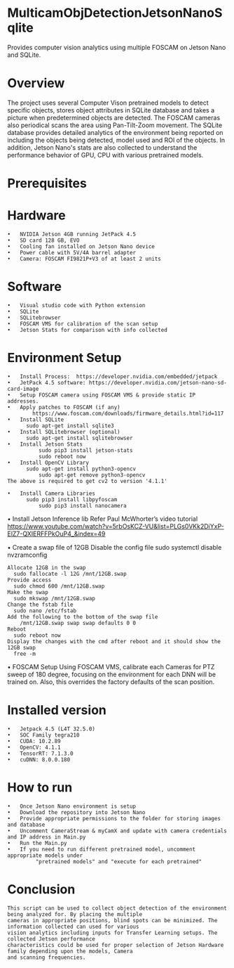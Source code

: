 # MulticamObjDetectionJetsonNanoSqlite
Provides computer vision analytics using multiple FOSCAM on Jetson Nano and SQLite.


# Overview
 The project uses several Computer Vison pretrained models to detect specific objects, stores object attributes in SQLite database and takes a picture when predetermined objects are detected.  The FOSCAM cameras also periodical scans the area using Pan-Tilt-Zoom movement. The SQLite database provides detailed analytics of the environment being reported on including the objects being detected, model used and ROI of the objects. In addition, Jetson Nano's stats are also collected to understand the performance behavior of GPU, CPU with various pretrained models.	

# Prerequisites
 # Hardware
    •	NVIDIA Jetson 4GB running JetPack 4.5
    •	SD card 128 GB, EVO 
    •	Cooling fan installed on Jetson Nano device
    •	Power cable with 5V/4A barrel adapter
    •	Camera: FOSCAM FI9821P+V3 of at least 2 units
 
 # Software
    •	Visual studio code with Python extension
    •	SQLite
    •	SQLitebrowser
    •	FOSCAM VMS for calibration of the scan setup 
    •	Jetson Stats for comparison with info collected 

 # Environment Setup
    •	Install Process:  https://developer.nvidia.com/embedded/jetpack
    •	JetPack 4.5 software: https://developer.nvidia.com/jetson-nano-sd-card-image
    •	Setup FOSCAM camera using FOSCAM VMS & provide static IP addresses.
    •	Apply patches to FOSCAM (if any)
            https://www.foscam.com/downloads/firmware_details.html?id=117
    •	Install SQLite 
    	  sudo apt-get install sqlite3
    •	Install SQLitebrowser (optional)
    	  sudo apt-get install sqlitebrowser
    •	Install Jetson Stats
              sudo pip3 install jetson-stats
              sudo reboot now
    •	Install OpenCV Library
    	  sudo apt-get install python3-opencv
              sudo apt-get remove python3-opencv
    The above is required to get cv2 to version '4.1.1'
   
    •	Install Camera Libraries 
    	  sudo pip3 install libpyfoscam
   	          sudo pip3 install nanocamera

•	Install Jetson Inference lib 
      Refer Paul McWhorter’s video tutorial
                https://www.youtube.com/watch?v=5rbOsKCZ-VU&list=PLGs0VKk2DiYxP-ElZ7-QXIERFFPkOuP4_&index=49
          

•	Create a swap file of 12GB
    Disable the config file 
      sudo systemctl disable nvzramconfig
    
    Allocate 12GB in the swap  
      sudo fallocate -l 12G /mnt/12GB.swap    
    Provide access 
      sudo chmod 600 /mnt/12GB.swap
    Make the swap 
      sudo mkswap /mnt/12GB.swap
    Change the fstab file 
      sudo nano /etc/fstab
    Add the following to the bottom of the swap file 
        /mnt/12GB.swap swap swap defaults 0 0 
    Reboot 
      sudo reboot now 
    Display the changes with the cmd after reboot and it should show the 12GB swap
      free -m

•	FOSCAM Setup
	  Using FOSCAM VMS, calibrate each Cameras for PTZ sweep of 180 degree, focusing on the environment for each DNN will be trained on. Also, this overrides the factory defaults of the scan position.
 
# Installed version
    •	Jetpack 4.5 (L4T 32.5.0)
    •	SOC Family tegra210
    •	CUDA: 10.2.89 
    •	OpenCV: 4.1.1 
    •	TensorRT: 7.1.3.0 
    •	cuDNN: 8.0.0.180

# How to run
    •	Once Jetson Nano environment is setup 
    •	Download the repository into Jetson Nano 
    •	Provide appropriate permissions to the folder for storing images and database 
    •	Uncomment CameraStream & myCamX and update with camera credentials and IP address in Main.py
    •	Run the Main.py
    •	If you need to run different pretrained model, uncomment appropriate models under 
             "pretrained models" and "execute for each pretrained"  


# Conclusion 
    This script can be used to collect object detection of the environment being analyzed for. By placing the multiple 
    cameras in appropriate positions, blind spots can be minimized. The information collected can used for various 
    vision analytics including inputs for Transfer Learning setups. The collected Jetson performance 
    characteristics could be used for proper selection of Jetson Hardware family depending upon the models, Camera 
    and scanning frequencies. 

